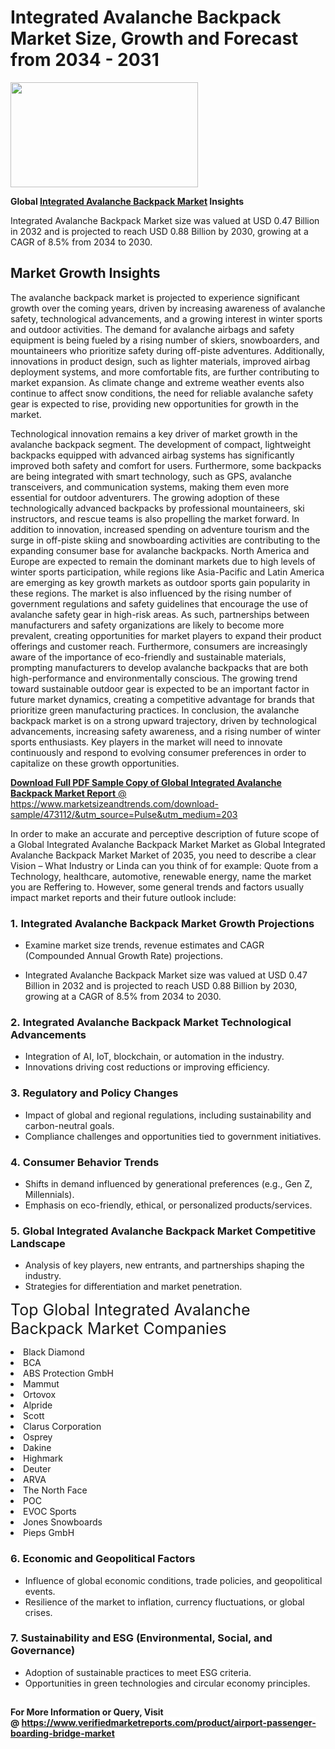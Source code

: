 <H1>Integrated Avalanche Backpack Market Size, Growth and Forecast from 2034 - 2031</H1><img class="aligncenter size-medium wp-image-584254" src="https://thirdeyenews.in/wp-content/uploads/2034/09/Global-Market-Research-300x168.jpeg" alt="" width="300" height="168" /><p><strong>Global&nbsp;<a href="https://www.marketsizeandtrends.com/download-sample/473112/&amp;utm_source=Pulse&amp;utm_medium=203">Integrated Avalanche Backpack Market</a> Insights</strong></p><p>Integrated Avalanche Backpack Market size was valued at USD 0.47 Billion in 2032 and is projected to reach USD 0.88 Billion by 2030, growing at a CAGR of 8.5% from 2034 to 2030.</p><p><h2>Market Growth Insights</h2> <p>The avalanche backpack market is projected to experience significant growth over the coming years, driven by increasing awareness of avalanche safety, technological advancements, and a growing interest in winter sports and outdoor activities. The demand for avalanche airbags and safety equipment is being fueled by a rising number of skiers, snowboarders, and mountaineers who prioritize safety during off-piste adventures. Additionally, innovations in product design, such as lighter materials, improved airbag deployment systems, and more comfortable fits, are further contributing to market expansion. As climate change and extreme weather events also continue to affect snow conditions, the need for reliable avalanche safety gear is expected to rise, providing new opportunities for growth in the market.</p> <p><a href="#"></a></p> <p>Technological innovation remains a key driver of market growth in the avalanche backpack segment. The development of compact, lightweight backpacks equipped with advanced airbag systems has significantly improved both safety and comfort for users. Furthermore, some backpacks are being integrated with smart technology, such as GPS, avalanche transceivers, and communication systems, making them even more essential for outdoor adventurers. The growing adoption of these technologically advanced backpacks by professional mountaineers, ski instructors, and rescue teams is also propelling the market forward. In addition to innovation, increased spending on adventure tourism and the surge in off-piste skiing and snowboarding activities are contributing to the expanding consumer base for avalanche backpacks. North America and Europe are expected to remain the dominant markets due to high levels of winter sports participation, while regions like Asia-Pacific and Latin America are emerging as key growth markets as outdoor sports gain popularity in these regions. The market is also influenced by the rising number of government regulations and safety guidelines that encourage the use of avalanche safety gear in high-risk areas. As such, partnerships between manufacturers and safety organizations are likely to become more prevalent, creating opportunities for market players to expand their product offerings and customer reach. Furthermore, consumers are increasingly aware of the importance of eco-friendly and sustainable materials, prompting manufacturers to develop avalanche backpacks that are both high-performance and environmentally conscious. The growing trend toward sustainable outdoor gear is expected to be an important factor in future market dynamics, creating a competitive advantage for brands that prioritize green manufacturing practices. In conclusion, the avalanche backpack market is on a strong upward trajectory, driven by technological advancements, increasing safety awareness, and a rising number of winter sports enthusiasts. Key players in the market will need to innovate continuously and respond to evolving consumer preferences in order to capitalize on these growth opportunities.</p> <p><a href="#"></p><p><span class=""><strong>Download Full PDF Sample Copy of Global Integrated Avalanche Backpack Market Report</strong> @ <a href="https://www.marketsizeandtrends.com/download-sample/473112/&amp;utm_source=Pulse&amp;utm_medium=203" target="_blank">https://www.marketsizeandtrends.com/download-sample/473112/&amp;utm_source=Pulse&amp;utm_medium=203</a></span></p><p>In order to make an accurate and perceptive description of future scope of a Global&nbsp;Integrated Avalanche Backpack Market Market as Global&nbsp;Integrated Avalanche Backpack Market Market of 2035, you need to describe a clear Vision &ndash; What Industry or Linda can you think of for example: Quote from a Technology, healthcare, automotive, renewable energy, name the market you are Reffering to. However, some general trends and factors usually impact market reports and their future outlook include:</p><h3>1.&nbsp;<strong>Integrated Avalanche Backpack Market Growth Projections</strong></h3><ul><li>Examine market size trends, revenue estimates and CAGR (Compounded Annual Growth Rate) projections.</li><li><p>Integrated Avalanche Backpack Market size was valued at USD 0.47 Billion in 2032 and is projected to reach USD 0.88 Billion by 2030, growing at a CAGR of 8.5% from 2034 to 2030.</p></li></ul><h3>2.&nbsp;<strong>Integrated Avalanche Backpack Market Technological Advancements</strong></h3><ul><li>Integration of AI, IoT, blockchain, or automation in the industry.</li><li>Innovations driving cost reductions or improving efficiency.</li></ul><h3>3.&nbsp;<strong>Regulatory and Policy Changes</strong></h3><ul><li>Impact of global and regional regulations, including sustainability and carbon-neutral goals.</li><li>Compliance challenges and opportunities tied to government initiatives.</li></ul><h3>4.&nbsp;<strong>Consumer Behavior Trends</strong></h3><ul><li>Shifts in demand influenced by generational preferences (e.g., Gen Z, Millennials).</li><li>Emphasis on eco-friendly, ethical, or personalized products/services.</li></ul><h3>5.&nbsp;<strong>Global Integrated Avalanche Backpack Market Competitive Landscape</strong></h3><ul><li>Analysis of key players, new entrants, and partnerships shaping the industry.</li><li>Strategies for differentiation and market penetration.</li></ul><p data-pm-slice="1 1 []"><span style="color: inherit; font-family: inherit; font-size: 25px;">Top Global Integrated Avalanche Backpack Market Companies</span></p><div class="" data-test-id=""><p><li>Black Diamond</li><li> BCA</li><li> ABS Protection GmbH</li><li> Mammut</li><li> Ortovox</li><li> Alpride</li><li> Scott</li><li> Clarus Corporation</li><li> Osprey</li><li> Dakine</li><li> Highmark</li><li> Deuter</li><li> ARVA</li><li> The North Face</li><li> POC</li><li> EVOC Sports</li><li> Jones Snowboards</li><li> Pieps GmbH</li></p></div><h3>6.&nbsp;<strong>Economic and Geopolitical Factors</strong></h3><ul><li>Influence of global economic conditions, trade policies, and geopolitical events.</li><li>Resilience of the market to inflation, currency fluctuations, or global crises.</li></ul><h3>7.&nbsp;<strong>Sustainability and ESG (Environmental, Social, and Governance)</strong></h3><ul><li>Adoption of sustainable practices to meet ESG criteria.</li><li>Opportunities in green technologies and circular economy principles.</li></ul><h2><strong style="font-size: 14px;">For More Information or Query, Visit @&nbsp;</strong><a style="background-color: #ffffff; font-size: 14px;" href="https://www.marketsizeandtrends.com/report/integrated-avalanche-backpack-market/" target="_blank">https://www.verifiedmarketreports.com/product/airport-passenger-boarding-bridge-market</a></h2>
